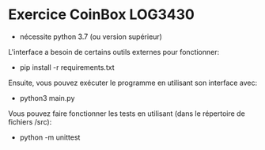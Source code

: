 # Exercice CoinBox LOG3430

- nécessite python 3.7 (ou version supérieur)

L'interface a besoin de certains outils externes pour fonctionner:
- pip install -r requirements.txt

Ensuite, vous pouvez exécuter le programme en utilisant son interface avec:
- python3 main.py

Vous pouvez faire fonctionner les tests en utilisant (dans le répertoire de fichiers /src):
- python -m unittest

